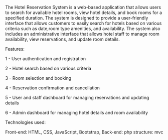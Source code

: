 The Hotel Reservation System is a web-based application that allows users to search for available hotel rooms, view hotel details,
and book rooms for a specified duration. 
The system is designed to provide a user-friendly interface that allows customers to easily search for hotels based on various criteria such as
date,room type amenities, and availability. The system also includes an administrative interface that allows hotel staff to manage room availability,
view reservations, and update room details.


Features:

1 - User authentication and registration

2  - Hotel search based on various criteria

3 - Room selection and booking

4 - Reservation confirmation and cancellation

5 - User and staff dashboard for managing reservations and updating details

6 - Admin dashboard for managing hotel details and room availability


Technologies used:

Front-end: HTML, CSS, JavaScript, Bootstrap,
Back-end: php 
structure: mvc
